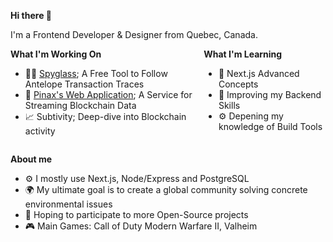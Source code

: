 <strong>Hi there 👋</strong>

I'm a Frontend Developer & Designer from Quebec, Canada.

<div style="display: flex; justify-content: space-between">
  <div style="flex-grow: 6">
    <strong>What I'm Working On</strong>
    <ul>
      <li>🕵️‍♂️ <a href="https://spyglass.network" target="_blank" rel="noreferrer">Spyglass</a>; A Free Tool to Follow Antelope Transaction Traces</li>
      <li>📡 <a href="https://pinax.network" target="_blank" rel="noreferrer">Pinax's Web Application</a>; A Service for Streaming Blockchain Data</li>
      <li>📈 Subtivity; Deep-dive into Blockchain activity</li>
    </ul>
  </div>
  <div style="flex-grow: 6">
    <strong>What I'm Learning</strong>
    <ul>
      <li>🏴 Next.js Advanced Concepts</li>
      <li>💾 Improving my Backend Skills</li>
      <li>⚙️ Depening my knowledge of Build Tools</li>
    </ul>
  </div>
</div>

<strong>About me</strong>
- ⚙️ I mostly use Next.js, Node/Express and PostgreSQL
- 🌍 My ultimate goal is to create a global community solving concrete environmental issues
- 🌱 Hoping to participate to more Open-Source projects
- 🎮 Main Games: Call of Duty Modern Warfare II, Valheim
